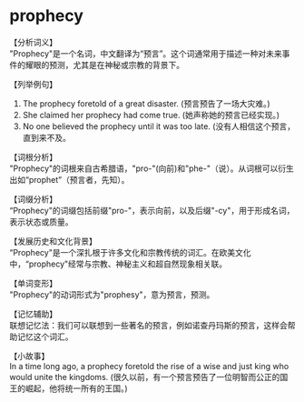 # prophecy

【分析词义】  
"Prophecy"是一个名词，中文翻译为“预言”。这个词通常用于描述一种对未来事件的耀眼的预测，尤其是在神秘或宗教的背景下。

  

【列举例句】

  

1.  The prophecy foretold of a great disaster. (预言预告了一场大灾难。)
2.  She claimed her prophecy had come true. (她声称她的预言已经实现。)
3.  No one believed the prophecy until it was too late. (没有人相信这个预言，直到来不及。

  

【词根分析】  
"Prophecy"的词根来自古希腊语，"pro-"(向前)和"phe-"（说）。从词根可以衍生出如“prophet”（预言者，先知）。

  

【词缀分析】  
“Prophecy"的词缀包括前缀"pro-"，表示向前，以及后缀"-cy"，用于形成名词，表示状态或质量。

  

【发展历史和文化背景】  
“Prophecy"是一个深扎根于许多文化和宗教传统的词汇。在欧美文化中，“prophecy"经常与宗教、神秘主义和超自然现象相关联。

  

【单词变形】  
"Prophecy"的动词形式为"prophesy"，意为预言，预测。

  

【记忆辅助】  
联想记忆法：我们可以联想到一些著名的预言，例如诺查丹玛斯的预言，这样会帮助记忆这个词汇。

  

【小故事】  
In a time long ago, a prophecy foretold the rise of a wise and just king who would unite the kingdoms. (很久以前，有一个预言预告了一位明智而公正的国王的崛起，他将统一所有的王国。)

